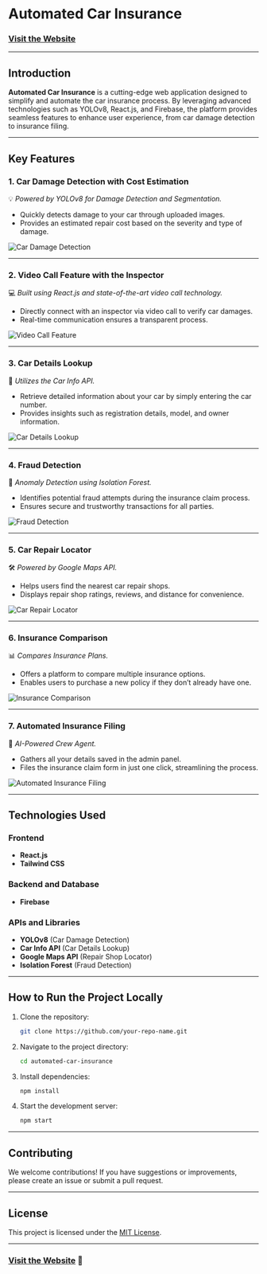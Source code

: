 # Automated Car Insurance

### [Visit the Website](https://automated-car-insurance-startup.netlify.app/)

---

## Introduction

**Automated Car Insurance** is a cutting-edge web application designed to simplify and automate the car insurance process. By leveraging advanced technologies such as YOLOv8, React.js, and Firebase, the platform provides seamless features to enhance user experience, from car damage detection to insurance filing.

---

## Key Features

### 1. **Car Damage Detection with Cost Estimation**
💡 *Powered by YOLOv8 for Damage Detection and Segmentation.*
- Quickly detects damage to your car through uploaded images.
- Provides an estimated repair cost based on the severity and type of damage.

![Car Damage Detection](repo/images/car-damage-detection.png)

---

### 2. **Video Call Feature with the Inspector**
💻 *Built using React.js and state-of-the-art video call technology.*
- Directly connect with an inspector via video call to verify car damages.
- Real-time communication ensures a transparent process.

![Video Call Feature](repo/images/video-call-feature.png)

---

### 3. **Car Details Lookup**
🔎 *Utilizes the Car Info API.*
- Retrieve detailed information about your car by simply entering the car number.
- Provides insights such as registration details, model, and owner information.

![Car Details Lookup](repo/images/car-details-lookup.png)

---

### 4. **Fraud Detection**
🚨 *Anomaly Detection using Isolation Forest.*
- Identifies potential fraud attempts during the insurance claim process.
- Ensures secure and trustworthy transactions for all parties.

![Fraud Detection](repo/images/fraud-detection.png)

---

### 5. **Car Repair Locator**
🛠️ *Powered by Google Maps API.*
- Helps users find the nearest car repair shops.
- Displays repair shop ratings, reviews, and distance for convenience.

![Car Repair Locator](repo/images/car-repair-locator.png)

---

### 6. **Insurance Comparison**
📊 *Compares Insurance Plans.*
- Offers a platform to compare multiple insurance options.
- Enables users to purchase a new policy if they don’t already have one.

![Insurance Comparison](repo/images/insurance-comparison.png)

---

### 7. **Automated Insurance Filing**
🤖 *AI-Powered Crew Agent.*
- Gathers all your details saved in the admin panel.
- Files the insurance claim form in just one click, streamlining the process.

![Automated Insurance Filing](repo/images/insurance-filing.png)

---

## Technologies Used

### Frontend
- **React.js**
- **Tailwind CSS**

### Backend and Database
- **Firebase**

### APIs and Libraries
- **YOLOv8** (Car Damage Detection)
- **Car Info API** (Car Details Lookup)
- **Google Maps API** (Repair Shop Locator)
- **Isolation Forest** (Fraud Detection)

---

## How to Run the Project Locally

1. Clone the repository:
   ```bash
   git clone https://github.com/your-repo-name.git
   ```

2. Navigate to the project directory:
   ```bash
   cd automated-car-insurance
   ```

3. Install dependencies:
   ```bash
   npm install
   ```

4. Start the development server:
   ```bash
   npm start
   ```

---

## Contributing
We welcome contributions! If you have suggestions or improvements, please create an issue or submit a pull request.

---

## License
This project is licensed under the [MIT License](LICENSE).

---

### [Visit the Website](https://automated-car-insurance-startup.netlify.app/) 🚗


